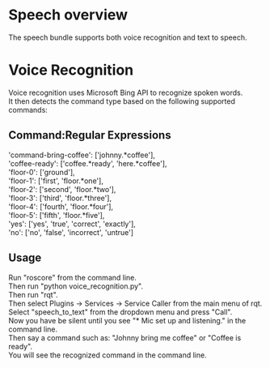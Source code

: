 # Speech overview

The speech bundle supports both voice recognition and text to speech.

# Voice Recognition

Voice recognition uses Microsoft Bing API to recognize spoken words.  
It then detects the command type based on the following supported commands:

## Command:Regular Expressions

'command-bring-coffee': ['johnny.*coffee'],  
'coffee-ready': ['coffee.*ready', 'here.*coffee'],  
'floor-0': ['ground'],  
'floor-1': ['first', 'floor.*one'],  
'floor-2': ['second', 'floor.*two'],  
'floor-3': ['third', 'floor.*three'],  
'floor-4': ['fourth', 'floor.*four'],  
'floor-5': ['fifth', 'floor.*five'],  
'yes': ['yes', 'true', 'correct', 'exactly'],  
'no': ['no', 'false', 'incorrect', 'untrue']

## Usage

Run "roscore" from the command line.  
Then run "python voice_recognition.py".  
Then run "rqt".  
Then select Plugins -> Services -> Service Caller from the main menu of rqt.  
Select "speech_to_text" from the dropdown menu and press "Call".  
Now you have be silent until you see "* Mic set up and listening." in the command line.  
Then say a command such as: "Johnny bring me coffee" or "Coffee is ready".  
You will see the recognized command in the command line.
